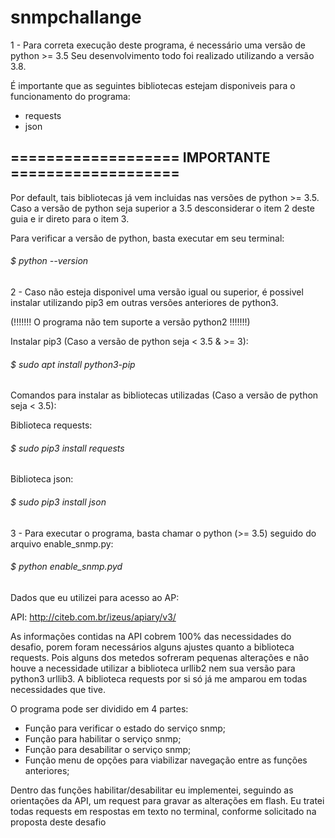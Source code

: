 # snmpchallange
1 - Para correta execução deste programa, é necessário uma versão de python >= 3.5
Seu desenvolvimento todo foi realizado utilizando a versão 3.8.

É importante que as seguintes bibliotecas estejam disponiveis para o funcionamento do programa: 

* requests
* json

## =================== IMPORTANTE ===================

Por default, tais bibliotecas já vem incluidas nas versões de python >= 3.5. Caso a versão de python seja superior a 3.5 desconsiderar o item 2 deste guia e ir direto para o item 3.

Para verificar a versão de python, basta executar em seu terminal:

###### $ python --version

2 - Caso não esteja disponivel uma versão igual ou superior, é possivel instalar utilizando pip3 em outras versões anteriores de python3. 

(!!!!!!! O programa não tem suporte a versão python2 !!!!!!!)

Instalar pip3 (Caso a versão de python seja < 3.5 & >= 3):

###### $ sudo apt install python3-pip

Comandos para instalar as bibliotecas utilizadas (Caso a versão de python seja < 3.5):

Biblioteca requests:

###### $ sudo pip3 install requests

Biblioteca json:

###### $ sudo pip3 install json

3 - Para executar o programa, basta chamar o python (>= 3.5) seguido do arquivo enable_snmp.py:

###### $ python enable_snmp.pyd 

Dados que eu utilizei para acesso ao AP:

API: http://citeb.com.br/izeus/apiary/v3/

As informações contidas na API cobrem 100% das necessidades do desafio, porem foram necessários alguns ajustes quanto a biblioteca requests.
Pois alguns dos metedos sofreram pequenas alterações e não houve a necessidade utilizar a biblioteca urllib2 nem sua versão para python3 urllib3. A biblioteca requests por si só já me amparou em todas necessidades que tive.

O programa pode ser dividido em 4 partes:

* Função para verificar o estado do serviço snmp;
* Função para habilitar o serviço snmp;
* Função para desabilitar o serviço snmp;
* Função menu de opções para viabilizar navegação entre as funções anteriores;

Dentro das funções habilitar/desabilitar eu implementei, seguindo as orientações da API, um request para gravar as alterações em flash.
Eu tratei todas requests em respostas em texto no terminal, conforme solicitado na proposta deste desafio
